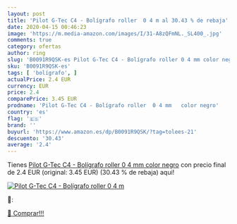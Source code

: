 ```yaml
---
layout: post
title: 'Pilot G-Tec C4 - Bolígrafo roller  0 4 m al 30.43 % de rebaja'
date: 2020-04-15 00:46:23
image: 'https://m.media-amazon.com/images/I/31-A8zQFmNL._SL400_.jpg'
comments: true
category: ofertas
author: ring
slug: 'B0091R9QSK-es Pilot G-Tec C4 - Bolígrafo roller 0 4 mm color negro'
sku: 'B0091R9QSK-es'
tags: [ 'bolígrafo', ]
actualPrice: 2.4 EUR
currency: EUR
price: 2.4
comparePrice: 3.45 EUR
prodname: 'Pilot G-Tec C4 - Bolígrafo roller  0 4 mm   color negro'
country: 'es'
flag: '🇪🇸'
brand: ''
buyurl: 'https://www.amazon.es/dp/B0091R9QSK/?tag=tolees-21'
descuento: '30.43'
average: '2.4'
---
```


Tienes [Pilot G-Tec C4 - Bolígrafo roller  0 4 mm   color negro](https://www.amazon.es/dp/B0091R9QSK/?tag=tolees-21) con precio final de  2.4 EUR (original: 3.45 EUR) (30.43 %  de rebaja) aqui!

[![Pilot G-Tec C4 - Bolígrafo roller  0 4 m](https://m.media-amazon.com/images/I/31-A8zQFmNL._SL400_.jpg)](https://www.amazon.es/dp/B0091R9QSK/?tag=tolees-21)

🔎:


[🛒 Comprar!!!](https://www.amazon.es/dp/B0091R9QSK/?tag=tolees-21)
